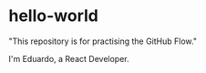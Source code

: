 # hello-world
"This repository is for practising the GitHub Flow."

I'm Eduardo, a React Developer.
